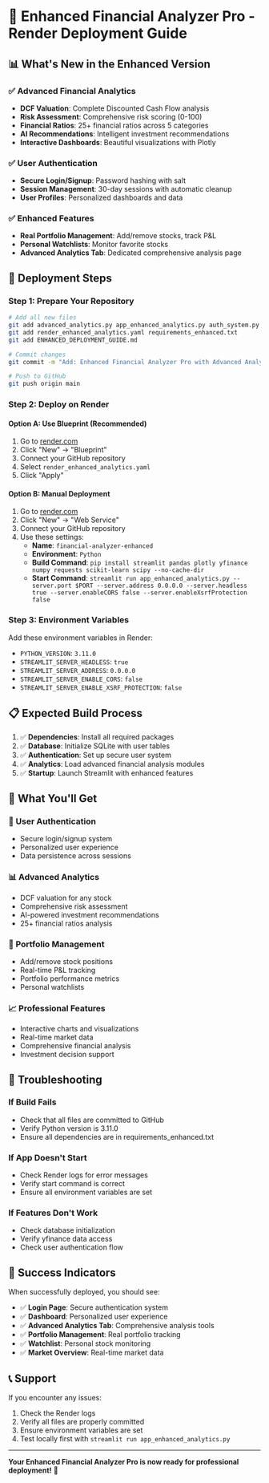 # 🚀 Enhanced Financial Analyzer Pro - Render Deployment Guide

## 📊 **What's New in the Enhanced Version**

### ✅ **Advanced Financial Analytics**
- **DCF Valuation**: Complete Discounted Cash Flow analysis
- **Risk Assessment**: Comprehensive risk scoring (0-100)
- **Financial Ratios**: 25+ financial ratios across 5 categories
- **AI Recommendations**: Intelligent investment recommendations
- **Interactive Dashboards**: Beautiful visualizations with Plotly

### ✅ **User Authentication**
- **Secure Login/Signup**: Password hashing with salt
- **Session Management**: 30-day sessions with automatic cleanup
- **User Profiles**: Personalized dashboards and data

### ✅ **Enhanced Features**
- **Real Portfolio Management**: Add/remove stocks, track P&L
- **Personal Watchlists**: Monitor favorite stocks
- **Advanced Analytics Tab**: Dedicated comprehensive analysis page

## 🚀 **Deployment Steps**

### **Step 1: Prepare Your Repository**
```bash
# Add all new files
git add advanced_analytics.py app_enhanced_analytics.py auth_system.py
git add render_enhanced_analytics.yaml requirements_enhanced.txt
git add ENHANCED_DEPLOYMENT_GUIDE.md

# Commit changes
git commit -m "Add: Enhanced Financial Analyzer Pro with Advanced Analytics and Authentication"

# Push to GitHub
git push origin main
```

### **Step 2: Deploy on Render**

#### **Option A: Use Blueprint (Recommended)**
1. Go to [render.com](https://render.com)
2. Click "New" → "Blueprint"
3. Connect your GitHub repository
4. Select `render_enhanced_analytics.yaml`
5. Click "Apply"

#### **Option B: Manual Deployment**
1. Go to [render.com](https://render.com)
2. Click "New" → "Web Service"
3. Connect your GitHub repository
4. Use these settings:
   - **Name**: `financial-analyzer-enhanced`
   - **Environment**: `Python`
   - **Build Command**: `pip install streamlit pandas plotly yfinance numpy requests scikit-learn scipy --no-cache-dir`
   - **Start Command**: `streamlit run app_enhanced_analytics.py --server.port $PORT --server.address 0.0.0.0 --server.headless true --server.enableCORS false --server.enableXsrfProtection false`

### **Step 3: Environment Variables**
Add these environment variables in Render:
- `PYTHON_VERSION`: `3.11.0`
- `STREAMLIT_SERVER_HEADLESS`: `true`
- `STREAMLIT_SERVER_ADDRESS`: `0.0.0.0`
- `STREAMLIT_SERVER_ENABLE_CORS`: `false`
- `STREAMLIT_SERVER_ENABLE_XSRF_PROTECTION`: `false`

## 📋 **Expected Build Process**

1. ✅ **Dependencies**: Install all required packages
2. ✅ **Database**: Initialize SQLite with user tables
3. ✅ **Authentication**: Set up secure user system
4. ✅ **Analytics**: Load advanced financial analysis modules
5. ✅ **Startup**: Launch Streamlit with enhanced features

## 🎯 **What You'll Get**

### **🔐 User Authentication**
- Secure login/signup system
- Personalized user experience
- Data persistence across sessions

### **📊 Advanced Analytics**
- DCF valuation for any stock
- Comprehensive risk assessment
- AI-powered investment recommendations
- 25+ financial ratios analysis

### **💼 Portfolio Management**
- Add/remove stock positions
- Real-time P&L tracking
- Portfolio performance metrics
- Personal watchlists

### **📈 Professional Features**
- Interactive charts and visualizations
- Real-time market data
- Comprehensive financial analysis
- Investment decision support

## 🔧 **Troubleshooting**

### **If Build Fails**
- Check that all files are committed to GitHub
- Verify Python version is 3.11.0
- Ensure all dependencies are in requirements_enhanced.txt

### **If App Doesn't Start**
- Check Render logs for error messages
- Verify start command is correct
- Ensure all environment variables are set

### **If Features Don't Work**
- Check database initialization
- Verify yfinance data access
- Check user authentication flow

## 🎉 **Success Indicators**

When successfully deployed, you should see:
- ✅ **Login Page**: Secure authentication system
- ✅ **Dashboard**: Personalized user experience
- ✅ **Advanced Analytics Tab**: Comprehensive analysis tools
- ✅ **Portfolio Management**: Real portfolio tracking
- ✅ **Watchlist**: Personal stock monitoring
- ✅ **Market Overview**: Real-time market data

## 📞 **Support**

If you encounter any issues:
1. Check the Render logs
2. Verify all files are properly committed
3. Ensure environment variables are set
4. Test locally first with `streamlit run app_enhanced_analytics.py`

---

**Your Enhanced Financial Analyzer Pro is now ready for professional deployment!** 🚀

